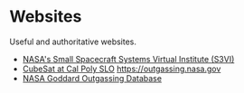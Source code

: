 # Websites

Useful and authoritative websites.

- [NASA's Small Spacecraft Systems Virtual Institute (S3VI)](https://s3vi.ndc.nasa.gov/)
- [CubeSat at Cal Poly SLO](https://www.cubesat.org/)
https://outgassing.nasa.gov
- [NASA Goddard Outgassing Database](https://etd.gsfc.nasa.gov/capabilities/outgassing-database/)
